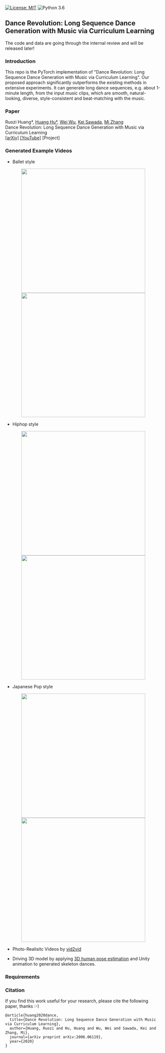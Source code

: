 [![License: MIT](https://img.shields.io/badge/License-MIT-yellow.svg)](https://opensource.org/licenses/MIT)
![Python 3.6](https://img.shields.io/badge/python-3.6-green.svg)
## Dance Revolution: Long Sequence Dance Generation with Music via Curriculum Learning
The code and data are going through the internal review and will be released later!

### Introduction
This repo is the PyTorch implementation of "Dance Revolution: Long Sequence Dance Generation with Music via Curriculum Learning". Our proposed approach significantly outperforms the existing methods in extensive experiments. It can generate long dance sequences, e.g. about 1-minute length, from the input music clips, which are smooth, natural-looking, diverse, style-consistent and beat-matching with the music.

### Paper 
Ruozi Huang*, [Huang Hu*](https://www.linkedin.com/in/tonyhu1993/), [Wei Wu](https://sites.google.com/view/wei-wu-homepage), [Kei Sawada](http://www.sp.nitech.ac.jp/~swdkei/index.html), [Mi Zhang](http://homepage.fudan.edu.cn/zhangmi/en) <br/>
Dance Revolution: Long Sequence Dance Generation with Music via Curriculum Learning <br/>
[[arXiv]](https://arxiv.org/pdf/2006.06119.pdf) [[YouTube]](https://www.youtube.com/watch?v=P6yhfv3vpDI) [Project]

### Generated Example Videos
- Ballet style
<p align='center'>
  <img src='imgs/ballet-1.gif' width='400'/>
  <img src='imgs/ballet-2.gif' width='400'/>
</p>

- Hiphop style
<p align='center'>
  <img src='imgs/hiphop-1.gif' width='400'/>
  <img src='imgs/hiphop-2.gif' width='400'/>
</p>

- Japanese Pop style
<p align='center'>
  <img src='imgs/manako-1.gif' width='400'/>
  <img src='imgs/manako-2.gif' width='400'/>
</p>

- Photo-Realisitc Videos by [vid2vid](https://github.com/NVIDIA/vid2vid)

- Driving 3D model by applying [3D human pose estimation](http://openaccess.thecvf.com/content_ICCV_2019/papers/Ci_Optimizing_Network_Structure_for_3D_Human_Pose_Estimation_ICCV_2019_paper.pdf)  and Unity animation to generated skeleton dances.

### Requirements

### Citation
If you find this work useful for your research, please cite the following paper, thanks :-)
```
@article{huang2020dance,
  title={Dance Revolution: Long Sequence Dance Generation with Music via Curriculum Learning},
  author={Huang, Ruozi and Hu, Huang and Wu, Wei and Sawada, Kei and Zhang, Mi},
  journal={arXiv preprint arXiv:2006.06119},
  year={2020}
}
```
